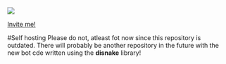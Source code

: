 <a href="https://top.gg/bot/840647743654723614">
  <img src="https://top.gg/api/widget/840647743654723614.svg">
</a>

<a href="https://discord.com/api/oauth2/authorize?client_id=840647743654723614&permissions=8&scope=bot"> Invite me! </a>

#Self hosting
Please do not, atleast fot now since this repository is outdated. There will probably be another repository in the future with the new bot cde written using the <strong>disnake</strong> library!
